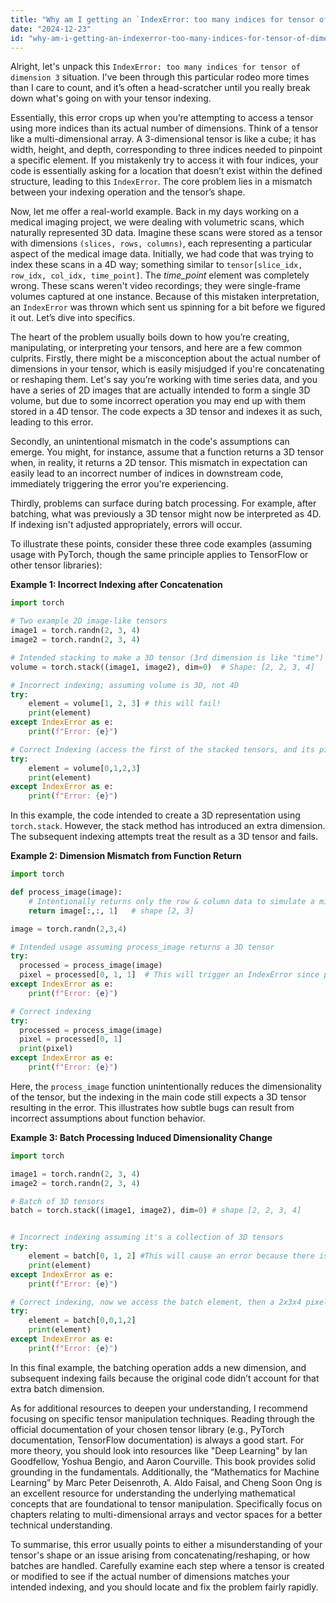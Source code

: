 ```yaml
---
title: "Why am I getting an `IndexError: too many indices for tensor of dimension 3`?"
date: "2024-12-23"
id: "why-am-i-getting-an-indexerror-too-many-indices-for-tensor-of-dimension-3"
---
```


Alright, let's unpack this `IndexError: too many indices for tensor of dimension 3` situation. I've been through this particular rodeo more times than I care to count, and it’s often a head-scratcher until you really break down what's going on with your tensor indexing.

Essentially, this error crops up when you’re attempting to access a tensor using more indices than its actual number of dimensions. Think of a tensor like a multi-dimensional array. A 3-dimensional tensor is like a cube; it has width, height, and depth, corresponding to three indices needed to pinpoint a specific element. If you mistakenly try to access it with four indices, your code is essentially asking for a location that doesn’t exist within the defined structure, leading to this `IndexError`. The core problem lies in a mismatch between your indexing operation and the tensor’s shape.

Now, let me offer a real-world example. Back in my days working on a medical imaging project, we were dealing with volumetric scans, which naturally represented 3D data. Imagine these scans were stored as a tensor with dimensions `(slices, rows, columns)`, each representing a particular aspect of the medical image data. Initially, we had code that was trying to index these scans in a 4D way; something similar to `tensor[slice_idx, row_idx, col_idx, time_point]`. The *time_point* element was completely wrong. These scans weren't video recordings; they were single-frame volumes captured at one instance. Because of this mistaken interpretation, an `IndexError` was thrown which sent us spinning for a bit before we figured it out. Let’s dive into specifics.

The heart of the problem usually boils down to how you’re creating, manipulating, or interpreting your tensors, and here are a few common culprits. Firstly, there might be a misconception about the actual number of dimensions in your tensor, which is easily misjudged if you're concatenating or reshaping them. Let's say you’re working with time series data, and you have a series of 2D images that are actually intended to form a single 3D volume, but due to some incorrect operation you may end up with them stored in a 4D tensor. The code expects a 3D tensor and indexes it as such, leading to this error.

Secondly, an unintentional mismatch in the code's assumptions can emerge. You might, for instance, assume that a function returns a 3D tensor when, in reality, it returns a 2D tensor. This mismatch in expectation can easily lead to an incorrect number of indices in downstream code, immediately triggering the error you're experiencing.

Thirdly, problems can surface during batch processing. For example, after batching, what was previously a 3D tensor might now be interpreted as 4D. If indexing isn't adjusted appropriately, errors will occur.

To illustrate these points, consider these three code examples (assuming usage with PyTorch, though the same principle applies to TensorFlow or other tensor libraries):

**Example 1: Incorrect Indexing after Concatenation**

```python
import torch

# Two example 2D image-like tensors
image1 = torch.randn(2, 3, 4)
image2 = torch.randn(2, 3, 4)

# Intended stacking to make a 3D tensor (3rd dimension is like "time")
volume = torch.stack((image1, image2), dim=0)  # Shape: [2, 2, 3, 4] 

# Incorrect indexing; assuming volume is 3D, not 4D
try:
    element = volume[1, 2, 3] # this will fail!
    print(element)
except IndexError as e:
    print(f"Error: {e}")

# Correct Indexing (access the first of the stacked tensors, and its pixel at (1,2,3)
try:
    element = volume[0,1,2,3]
    print(element)
except IndexError as e:
    print(f"Error: {e}")


```

In this example, the code intended to create a 3D representation using `torch.stack`. However, the stack method has introduced an extra dimension. The subsequent indexing attempts treat the result as a 3D tensor and fails.

**Example 2: Dimension Mismatch from Function Return**

```python
import torch

def process_image(image):
    # Intentionally returns only the row & column data to simulate a mistake
    return image[:,:, 1]   # shape [2, 3]

image = torch.randn(2,3,4)

# Intended usage assuming process_image returns a 3D tensor
try:
  processed = process_image(image)
  pixel = processed[0, 1, 1]  # This will trigger an IndexError since processed is only 2D
except IndexError as e:
    print(f"Error: {e}")

# Correct indexing
try:
  processed = process_image(image)
  pixel = processed[0, 1]
  print(pixel)
except IndexError as e:
    print(f"Error: {e}")


```

Here, the `process_image` function unintentionally reduces the dimensionality of the tensor, but the indexing in the main code still expects a 3D tensor resulting in the error. This illustrates how subtle bugs can result from incorrect assumptions about function behavior.

**Example 3: Batch Processing Induced Dimensionality Change**

```python
import torch

image1 = torch.randn(2, 3, 4)
image2 = torch.randn(2, 3, 4)

# Batch of 3D tensors
batch = torch.stack((image1, image2), dim=0) # shape [2, 2, 3, 4]


# Incorrect indexing assuming it's a collection of 3D tensors
try:
    element = batch[0, 1, 2] #This will cause an error because there is the batch index
    print(element)
except IndexError as e:
    print(f"Error: {e}")

# Correct indexing, now we access the batch element, then a 2x3x4 pixel
try:
    element = batch[0,0,1,2]
    print(element)
except IndexError as e:
    print(f"Error: {e}")
```

In this final example, the batching operation adds a new dimension, and subsequent indexing fails because the original code didn’t account for that extra batch dimension.

As for additional resources to deepen your understanding, I recommend focusing on specific tensor manipulation techniques. Reading through the official documentation of your chosen tensor library (e.g., PyTorch documentation, TensorFlow documentation) is always a good start. For more theory, you should look into resources like "Deep Learning" by Ian Goodfellow, Yoshua Bengio, and Aaron Courville. This book provides solid grounding in the fundamentals. Additionally, the “Mathematics for Machine Learning” by Marc Peter Deisenroth, A. Aldo Faisal, and Cheng Soon Ong is an excellent resource for understanding the underlying mathematical concepts that are foundational to tensor manipulation. Specifically focus on chapters relating to multi-dimensional arrays and vector spaces for a better technical understanding.

To summarise, this error usually points to either a misunderstanding of your tensor's shape or an issue arising from concatenating/reshaping, or how batches are handled. Carefully examine each step where a tensor is created or modified to see if the actual number of dimensions matches your intended indexing, and you should locate and fix the problem fairly rapidly.
